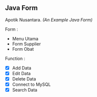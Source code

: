 ## Java Form
Apotik Nusantara. *(An Example Java Form)*

Form :

 - Menu Utama
 - Form Supplier
 - Form Obat

Function :

 - [x] Add Data
 - [x] Edit Data
 - [x] Delete Data
 - [x] Connect to MySQL
 - [x] Search Data

